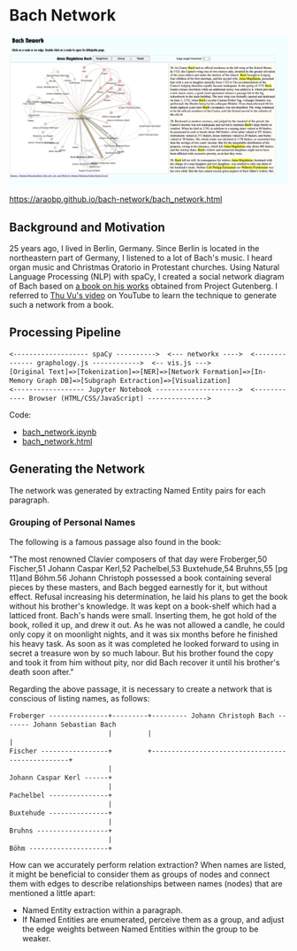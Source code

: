 # Bach Network

<img src="docs/bach_network.jpg" width=800>

https://araobp.github.io/bach-network/bach_network.html

## Background and Motivation

25 years ago, I lived in Berlin, Germany. Since Berlin is located in the northeastern part of Germany, I listened to a lot of Bach's music. I heard organ music and Christmas Oratorio in Protestant churches. Using Natural Language Processing (NLP) with spaCy, I created a social network diagram of Bach based on [a book on his works](https://www.gutenberg.org/cache/epub/35041/pg35041-images.html) obtained from Project Gutenberg. I referred to [Thu Vu's video](https://youtu.be/fAHkJ_Dhr50) on YouTube to learn the technique to generate such a network from a book.

## Processing Pipeline

```
<------------------- spaCy ---------->  <--- networkx ---->  <-------------- graphology.js ------------>  <-- vis.js --->
[Original Text]=>[Tokenization]=>[NER]=>[Network Formation]=>[In-Memory Graph DB]=>[Subgraph Extraction]=>[Visualization]
<------------------ Jupyter Notebook --------------------->  <------------ Browser (HTML/CSS/JavaScript) --------------->
```

Code:
- [bach_network.ipynb](ipynb/bach_network.ipynb)
- [bach_network.html](docs/bach_network.html)
  
## Generating the Network

The network was generated by extracting Named Entity pairs for each paragraph.

### Grouping of Personal Names

The following is a famous passage also found in the book:

"The most renowned Clavier composers of that day were Froberger,50 Fischer,51 Johann Caspar Kerl,52 Pachelbel,53 Buxtehude,54 Bruhns,55 [pg 11]and Böhm.56 Johann Christoph possessed a book containing several pieces by these masters, and Bach begged earnestly for it, but without effect. Refusal increasing his determination, he laid his plans to get the book without his brother's knowledge. It was kept on a book-shelf which had a latticed front. Bach's hands were small. Inserting them, he got hold of the book, rolled it up, and drew it out. As he was not allowed a candle, he could only copy it on moonlight nights, and it was six months before he finished his heavy task. As soon as it was completed he looked forward to using in secret a treasure won by so much labour. But his brother found the copy and took it from him without pity, nor did Bach recover it until his brother's death soon after."

Regarding the above passage, it is necessary to create a network that is conscious of listing names, as follows:

```
Froberger ---------------+---------+--------- Johann Christoph Bach ------- Johann Sebastian Bach
                         |         |                                                 |
Fischer -----------------+         +-------------------------------------------------+
                         |
Johann Caspar Kerl ------+
                         |
Pachelbel ---------------+
                         |
Buxtehude ---------------+
                         |
Bruhns ------------------+
                         |
Böhm --------------------+
```


How can we accurately perform relation extraction? When names are listed, it might be beneficial to consider them as groups of nodes and connect them with edges to describe relationships between names (nodes) that are mentioned a little apart:

- Named Entity extraction within a paragraph.
- If Named Entities are enumerated, perceive them as a group, and adjust the edge weights between Named Entities within the group to be weaker.
